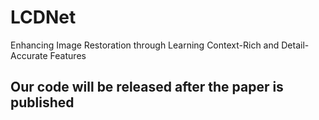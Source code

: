 # LCDNet
Enhancing Image Restoration through Learning Context-Rich and Detail-Accurate Features


## Our code will be released after the paper is published

